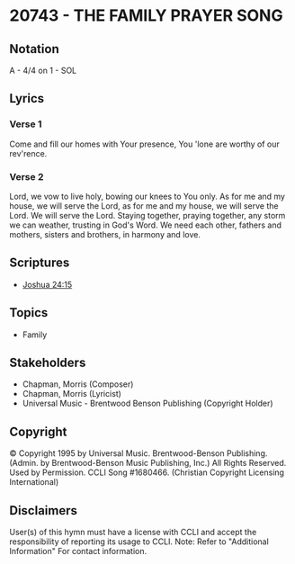 # 20743 - THE FAMILY PRAYER SONG

## Notation

A - 4/4 on 1 - SOL

## Lyrics

### Verse 1

Come and fill our homes with Your presence, You 'lone are worthy of our rev'rence.

### Verse 2

Lord, we vow to live holy, bowing our knees to You only. As for me and my house, we will serve the Lord, as for me and my house, we will serve the Lord. We will serve the Lord. Staying together, praying together, any storm we can weather, trusting in God's Word. We need each other, fathers and mothers, sisters and brothers, in harmony and love.


## Scriptures

- [Joshua 24:15](https://www.biblegateway.com/passage/?search=Joshua%2024%3A15)

## Topics

- Family

## Stakeholders

- Chapman, Morris (Composer)
- Chapman, Morris (Lyricist)
- Universal Music - Brentwood Benson Publishing (Copyright Holder)

## Copyright

© Copyright 1995 by Universal Music. Brentwood-Benson Publishing. (Admin. by Brentwood-Benson Music Publishing, Inc.) All Rights Reserved. Used by Permission. CCLI Song #1680466.
(Christian Copyright Licensing International)

## Disclaimers

User(s) of this hymn must have a license with CCLI and accept the responsibility of reporting its usage to CCLI.
Note: Refer to "Additional Information" For contact information.

